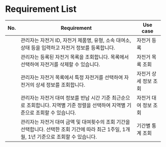 # Requirement List

| No. | Requirement | Use case |
| --- | ----------- | -------- |
|  | 관리자는 자전거 ID, 자전거 제품명, 유형, 소속 대여소, 상태 등을 입력하고 자전거 정보를 등록합니다.| 자전거 등록|
|  | 관리자는 등록된 자전거 목록을 조회합니다. 목록에서 선택하여 자전거를 삭제할 수 있습니다. | 자전거 목록 조회 |
|  | 관리자는 자전거 목록에서 특정 자전거를 선택하여 자전거의 상세 정보를 조회합니다. | 자전거 상세 정보 조회 |
|  | 관리자는 자전거 대여 정보를 반납 시간 기준 최근순으로 조회합니다. 지역별 기준 정렬을 선택하여 지역별 기준으로 조회할 수 있습니다. | 자전거 대여 정보 조회 |
|  | 관리자는 자전거 대여 금액 및 대여횟수의 조회 기간을 선택합니다. 선택한 조회 기간에 따라 최근 1주일, 1개월, 1년 기준으로 조회할 수 있습니다. | 기간별 통계 조회 |